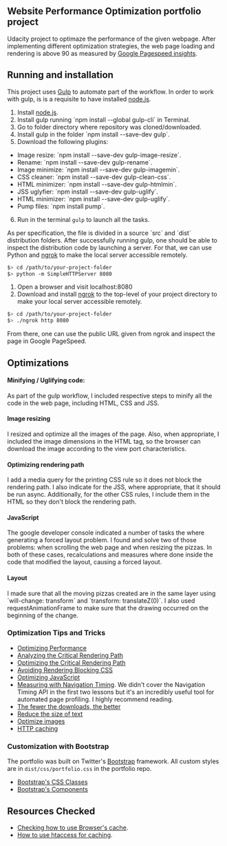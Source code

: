 ## Website Performance Optimization portfolio project

Udacity project to optimaze the performance of the given webpage. After implementing different optimization strategies, the web page loading and rendering is above 90 as measured by [Google Pagespeed insights](https://developers.google.com/speed/pagespeed/insights/).

## Running and installation

This project uses [Gulp](http://gulpjs.com/) to automate part of the workflow. In order to work with gulp, is is a requisite to have installed [node.js](https://nodejs.org/en/).

1. Install [node.js](https://nodejs.org/en/download/).
2. Install gulp running ´npm install --global gulp-cli´ in Terminal.
3. Go to folder directory where repository was cloned/downloaded.
4. Install gulp in the folder ´npm install --save-dev gulp´.
5. Download the following plugins:

- Image resize: ´npm install --save-dev gulp-image-resize´.
- Rename: ´npm install --save-dev gulp-rename´.
- Image minimize: ´npm install --save-dev gulp-imagemin´.
- CSS cleaner: ´npm install --save-dev gulp-clean-css´.
- HTML minimizer: ´npm install --save-dev gulp-htmlmin´.
- JSS uglyfier: ´npm install --save-dev gulp-uglify´.
- HTML minimizer: ´npm install --save-dev gulp-uglify´.
- Pump files: ´npm install pump´.

6. Run in the terminal `gulp` to launch all the tasks.

As per specification, the file is divided in a source ´src´ and ´dist´ distribution folders. After successfully running gulp, one should be able to inspect the distribution code by launching a server. For that, we can use Python and [ngrok](https://ngrok.com/) to make the local server accessible remotely.

  ```bash
  $> cd /path/to/your-project-folder
  $> python -m SimpleHTTPServer 8080
  ```

1. Open a browser and visit localhost:8080
2. Download and install [ngrok](https://ngrok.com/) to the top-level of your project directory to make your local server accessible remotely.

  ``` bash
  $> cd /path/to/your-project-folder
  $> ./ngrok http 8080
  ```

From there, one can use the public URL given from ngrok and inspect the page in Google PageSpeed.

## Optimizations

#### Minifying / Uglifying  code:

As part of the gulp workflow, I included respective steps to minify all the code in the web page, including HTML, CSS and JSS.

#### Image resizing

I resized and optimize all the images of the page. Also, when appropriate, I included the image dimensions in the HTML tag, so the browser can download the image according to the view port characteristics.

#### Optimizing rendering path

I add a media query for the printing CSS rule so it does not block the rendering path. I also indicate for the JSS, where appropriate, that it should be run async. Additionally, for the other CSS rules, I include them in the HTML so they don't block the rendering path.

#### JavaScript

The google developer console indicated a number of tasks the where generating a forced layout problem. I found and solve two of those problems: when scrolling the web page and when resizing the pizzas. In both of these cases, recalculations and measures where done inside the code that modified the layout, causing a forced layout.

#### Layout

I made sure that all the moving pizzas created are in the same layer using ´will-change: transform´ and ´transform: translateZ(0)´. I also used requestAnimationFrame to make sure that the drawing occurred on the beginning of the change.


### Optimization Tips and Tricks
* [Optimizing Performance](https://developers.google.com/web/fundamentals/performance/ "web performance")
* [Analyzing the Critical Rendering Path](https://developers.google.com/web/fundamentals/performance/critical-rendering-path/analyzing-crp.html "analyzing crp")
* [Optimizing the Critical Rendering Path](https://developers.google.com/web/fundamentals/performance/critical-rendering-path/optimizing-critical-rendering-path.html "optimize the crp!")
* [Avoiding Rendering Blocking CSS](https://developers.google.com/web/fundamentals/performance/critical-rendering-path/render-blocking-css.html "render blocking css")
* [Optimizing JavaScript](https://developers.google.com/web/fundamentals/performance/critical-rendering-path/adding-interactivity-with-javascript.html "javascript")
* [Measuring with Navigation Timing](https://developers.google.com/web/fundamentals/performance/critical-rendering-path/measure-crp.html "nav timing api"). We didn't cover the Navigation Timing API in the first two lessons but it's an incredibly useful tool for automated page profiling. I highly recommend reading.
* <a href="https://developers.google.com/web/fundamentals/performance/optimizing-content-efficiency/eliminate-downloads.html">The fewer the downloads, the better</a>
* <a href="https://developers.google.com/web/fundamentals/performance/optimizing-content-efficiency/optimize-encoding-and-transfer.html">Reduce the size of text</a>
* <a href="https://developers.google.com/web/fundamentals/performance/optimizing-content-efficiency/image-optimization.html">Optimize images</a>
* <a href="https://developers.google.com/web/fundamentals/performance/optimizing-content-efficiency/http-caching.html">HTTP caching</a>

### Customization with Bootstrap
The portfolio was built on Twitter's <a href="http://getbootstrap.com/">Bootstrap</a> framework. All custom styles are in `dist/css/portfolio.css` in the portfolio repo.

* <a href="http://getbootstrap.com/css/">Bootstrap's CSS Classes</a>
* <a href="http://getbootstrap.com/components/">Bootstrap's Components</a>


## Resources Checked
* [Checking how to use Browser's cache](https://varvy.com/pagespeed/cache-control.html).
* [How to use htaccess for caching](https://davidwalsh.name/html5-boilerplate-htaccess).
